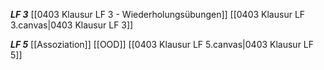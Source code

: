 ***LF 3***
[[0403 Klausur LF 3 - Wiederholungsübungen]]
[[0403 Klausur LF 3.canvas|0403 Klausur LF 3]]

***LF 5***
[[Assoziation]]
[[OOD]]
[[0403 Klausur LF 5.canvas|0403 Klausur LF 5]]

